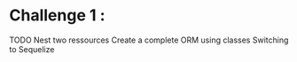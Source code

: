 # Challenge 1 : 
  TODO
    Nest two ressources
    Create a complete ORM using classes 
    Switching to Sequelize

